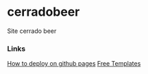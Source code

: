 # cerradobeer
Site cerrado beer

### Links

[How to deploy on github pages](https://www.gatsbyjs.org/docs/how-gatsby-works-with-github-pages/)
[Free Templates](https://codebushi.com/gatsby-starters/)